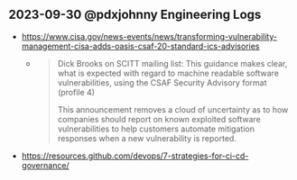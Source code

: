 ## 2023-09-30 @pdxjohnny Engineering Logs

- https://www.cisa.gov/news-events/news/transforming-vulnerability-management-cisa-adds-oasis-csaf-20-standard-ics-advisories
  - > Dick Brooks on SCITT mailing list: This guidance makes clear, what is expected with regard to machine readable software vulnerabilities, using the CSAF Security Advisory format (profile 4)
    >
    > This announcement removes a cloud of uncertainty as to how companies should report on known exploited software vulnerabilities to help customers automate mitigation responses when a new vulnerability is reported.
- https://resources.github.com/devops/7-strategies-for-ci-cd-governance/